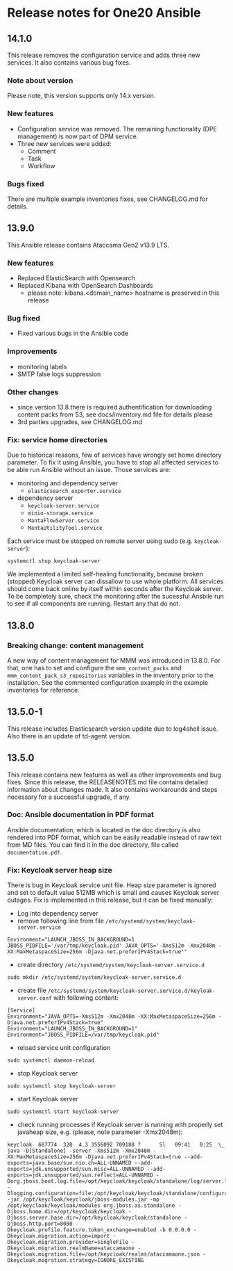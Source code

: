 # Release notes for One20 Ansible

## 14.1.0

This release removes the configuration service and adds three new services. It also contains various bug fixes.

### Note about version

Please note, this version supports only 14.x version.

### New features

* Configuration service was removed. The remaining functionality (DPE management) is now part of DPM service.
* Three new services were added:
  * Comment
  * Task
  * Workflow

### Bugs fixed

There are  multiple example inventories fixes, see CHANGELOG.md for details.

## 13.9.0

This Ansible release contains Ataccama Gen2 v13.9 LTS.

### New features
* Replaced ElasticSearch with Opensearch
* Replaced Kibana with OpenSearch Dashboards
  * please note: kibana.<domain_name> hostname is preserved in this release

### Bug fixed
* Fixed various bugs in the Ansible code

### Improvements
* monitoring labels
* SMTP false logs suppression

### Other changes
* since version 13.8 there is required authentification for downloading content packs from S3, see docs/inventory.md file for details please
* 3rd parties upgrades, see CHANGELOG.md

### Fix: service home directories

Due to historical reasons, few of services have wrongly set home directory parameter. To fix it using Ansible, you have to stop all affected services to be able run Ansible without an issue. Those services are:
* monitoring and dependency server
  * `elasticsearch_exporter.service`
* dependency server
  * `keycloak-server.service`
  * `minio-storage.service`
  * `MantaFlowServer.service`
  * `MantaUtilityTool.service`

Each service must be stopped on remote server using sudo (e.g. `keycloak-server`):
```
systemctl stop keycloak-server
```

We implemented a limited self-healing functionality, because broken (stopped) Keycloak server can dissallow to use whole platform. All services should come back online by itself within seconds after the Keycloak server. To be completely sure, check the monitoring after the sucessful Ansbile run to see if all components are running. Restart any that do not.

## 13.8.0

### Breaking change: content management
A new way of content management for MMM was introduced in 13.8.0. For that, one has to set and configure the `mmm_content_packs` and `mmm_content_pack_s3_repositories` variables in the inventory prior to the installation.
See the commented configuration example in the example inventories for reference.

## 13.5.0-1

This release includes Elasticsearch version update due to log4shell issue. Also there is an update of td-agent version.

## 13.5.0

This release contains new features as well as other improvements and bug fixes. Since this release, the RELEASENOTES.md file contains detailed information about changes made. It also contains workarounds and steps necessary for a successful upgrade, if any.

### Doc: Ansible documentation in PDF format

Ansible documentation, which is located in the doc directory is also rendered into PDF format, which can be easily readable instead of raw text from MD files. You can find it in the doc directory, file called `documentation.pdf`.

### Fix: Keycloak server heap size

There is bug in Keycloak service unit file. Heap size parameter is ignored and set to default value 512MB which is small and causes Keycloak server outages. Fix is implemented in this release, but it can be fixed manually:

* Log into dependency server
* remove following line from file `/etc/systemd/system/keycloak-server.service`
```
Environment="LAUNCH_JBOSS_IN_BACKGROUND=1 JBOSS_PIDFILE='/var/tmp/keycloak.pid' JAVA_OPTS='-Xms512m -Xmx2048m -XX:MaxMetaspaceSize=256m -Djava.net.preferIPv4Stack=true'"
```
* create directory `/etc/systemd/system/keycloak-server.service.d`
```
sudo mkdir /etc/systemd/system/keycloak-server.service.d
```
* create file `/etc/systemd/system/keycloak-server.service.d/keyloak-server.conf` with following content:
```
[Service]
Environment="JAVA_OPTS=-Xms512m -Xmx2048m -XX:MaxMetaspaceSize=256m -Djava.net.preferIPv4Stack=true"
Environment="LAUNCH_JBOSS_IN_BACKGROUND=1"
Environment="JBOSS_PIDFILE=/var/tmp/keycloak.pid"
```
* reload service unit configuration
```
sudo systemctl daemon-reload
```
* stop Keycloak server
```
sudo systemctl stop keycloak-server
```
* start Keycloak server
```
sudo systemctl start keycloak-server
```
* check running processes if Keycloak server is running with properly set javaheap size, e.g. (please, note parameter -Xmx2048m):
```
keycloak  687774  320  4.3 3556092 709188 ?      Sl   09:41   0:25  \_ java -D[Standalone] -server -Xms512m -Xmx2048m -XX:MaxMetaspaceSize=256m -Djava.net.preferIPv4Stack=true --add-exports=java.base/sun.nio.ch=ALL-UNNAMED --add-exports=jdk.unsupported/sun.misc=ALL-UNNAMED --add-exports=jdk.unsupported/sun.reflect=ALL-UNNAMED -Dorg.jboss.boot.log.file=/opt/keycloak/keycloak/standalone/log/server.log -Dlogging.configuration=file:/opt/keycloak/keycloak/standalone/configuration/logging.properties -jar /opt/keycloak/keycloak/jboss-modules.jar -mp /opt/keycloak/keycloak/modules org.jboss.as.standalone -Djboss.home.dir=/opt/keycloak/keycloak -Djboss.server.base.dir=/opt/keycloak/keycloak/standalone -Djboss.http.port=8080 -Dkeycloak.profile.feature.token_exchange=enabled -b 0.0.0.0 -Dkeycloak.migration.action=import -Dkeycloak.migration.provider=singleFile -Dkeycloak.migration.realmName=ataccamaone -Dkeycloak.migration.file=/opt/keycloak/realms/ataccamaone.json -Dkeycloak.migration.strategy=IGNORE_EXISTING

```
